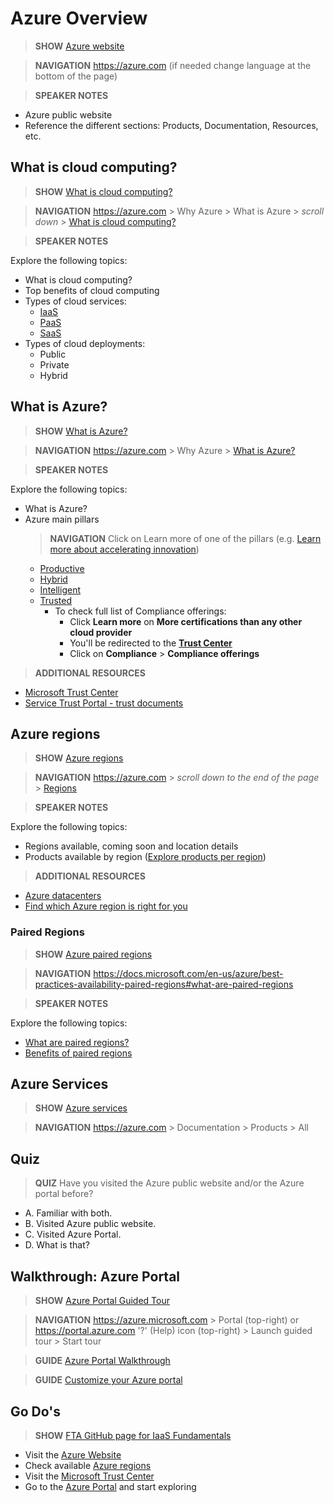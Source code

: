 
# Azure Overview

> **SHOW** [Azure website](https://azure.microsoft.com/en-us/)

> **NAVIGATION** https://azure.com (if needed change language at the bottom of the page)

> **SPEAKER NOTES**

* Azure public website
* Reference the different sections: Products, Documentation, Resources, etc.


## What is cloud computing?

> **SHOW** [What is cloud computing?](https://azure.microsoft.com/en-us/overview/what-is-cloud-computing/)

> **NAVIGATION** https://azure.com > Why Azure > What is Azure > *scroll down* > [What is cloud computing?](https://azure.microsoft.com/en-us/overview/what-is-cloud-computing/)

> **SPEAKER NOTES**

Explore the following topics:
* What is cloud computing?
* Top benefits of cloud computing
* Types of cloud services: 
  * [IaaS](https://azure.microsoft.com/en-us/overview/what-is-iaas/)
  * [PaaS](https://azure.microsoft.com/en-us/overview/what-is-paas/) 
  * [SaaS](https://azure.microsoft.com/en-us/overview/what-is-saas/)
* Types of cloud deployments: 
  * Public
  * Private
  * Hybrid


## What is Azure?

> **SHOW** [What is Azure?](https://azure.microsoft.com/en-us/overview/what-is-azure/) 

> **NAVIGATION** https://azure.com > Why Azure > [What is Azure?](https://azure.microsoft.com/en-us/overview/what-is-azure/) 


> **SPEAKER NOTES**

Explore the following topics:
* What is Azure?
* Azure main pillars
  > **NAVIGATION** Click on Learn more of one of the pillars (e.g. [Learn more about accelerating innovation](https://azure.microsoft.com/en-us/overview/productivity/))
  * [Productive](https://azure.microsoft.com/en-us/overview/productivity/)
  * [Hybrid](https://azure.microsoft.com/en-us/overview/hybrid-cloud/)
  * [Intelligent](https://azure.microsoft.com/en-us/overview/intelligent/)
  * [Trusted](https://azure.microsoft.com/en-us/overview/trusted-cloud/)
    * To check full list of Compliance offerings:
      * Click **Learn more** on **More certifications than any other cloud provider** 
      * You'll be redirected to the [**Trust Center**](https://www.microsoft.com/en-us/trustcenter)
      * Click on **Compliance** > **Compliance offerings**


> **ADDITIONAL RESOURCES**

* [Microsoft Trust Center](https://www.microsoft.com/en-us/trustcenter) 
* [Service Trust Portal - trust documents](https://servicetrust.microsoft.com/Documents/TrustDocuments)



## Azure regions

> **SHOW** [Azure regions](https://azure.microsoft.com/en-us/regions/) 

> **NAVIGATION** https://azure.com > *scroll down to the end of the page* > [Regions](https://azure.microsoft.com/en-us/regions/) 

> **SPEAKER NOTES**

Explore the following topics:
* Regions available, coming soon and location details
* Products available by region ([Explore products per region](https://azure.microsoft.com/en-us/regions/))


> **ADDITIONAL RESOURCES**

* [Azure datacenters](https://azure.microsoft.com/en-us/overview/datacenters/)
* [Find which Azure region is right for you](https://azure.microsoft.com/en-us/overview/datacenters/how-to-choose/)


### Paired Regions

> **SHOW** [Azure paired regions](https://docs.microsoft.com/en-us/azure/best-practices-availability-paired-regions#what-are-paired-regions) 

> **NAVIGATION** https://docs.microsoft.com/en-us/azure/best-practices-availability-paired-regions#what-are-paired-regions 


> **SPEAKER NOTES**

Explore the following topics:
* [What are paired regions?](https://docs.microsoft.com/en-us/azure/best-practices-availability-paired-regions#what-are-paired-regions)
* [Benefits of paired regions](https://docs.microsoft.com/en-us/azure/best-practices-availability-paired-regions#benefits-of-paired-regions)



## Azure Services

> **SHOW** [Azure services](https://docs.microsoft.com/en-us/azure/#pivot=products&panel=all) 

> **NAVIGATION** https://azure.com > Documentation > Products > All


## Quiz

> **QUIZ**  Have you visited the Azure public website and/or the Azure portal before?
 * A. Familiar with both.
 * B. Visited Azure public website.
 * C. Visited Azure Portal.
 * D. What is that? 



## Walkthrough: Azure Portal

> **SHOW** [Azure Portal Guided Tour](https://portal.azure.com) 

> **NAVIGATION** https://azure.microsoft.com > Portal (top-right) or https://portal.azure.com
> '?' (Help) icon (top-right) > Launch guided tour > Start tour

> **GUIDE** [Azure Portal Walkthrough](https://github.com/Azure/onboarding-guidance/blob/master/Portal/PortalTour101.md)

> **GUIDE** [Customize your Azure portal](https://github.com/Azure/fta-azurefundamentals/blob/master/iaas-fundamentals/articles/website-on-iaas-http.md#customize-your-azure-portal)


## Go Do's

> **SHOW** [FTA GitHub page for IaaS Fundamentals](https://github.com/Azure/fta-azurefundamentals/tree/master/iaas-fundamentals/articles) 

* Visit the [Azure Website](https://portal.azure.com) 
* Check available [Azure regions](https://azure.microsoft.com/en-us/regions/) 
* Visit the [Microsoft Trust Center](https://www.microsoft.com/en-us/trustcenter)
* Go to the [Azure Portal](https://portal.azure.com) and start exploring 

